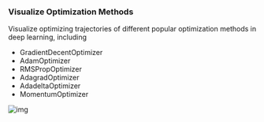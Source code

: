 ### Visualize Optimization Methods

Visualize optimizing trajectories of different popular optimization methods in deep learning, including

- GradientDecentOptimizer
- AdamOptimizer
- RMSPropOptimizer
- AdagradOptimizer
- AdadeltaOptimizer
- MomentumOptimizer

![img](https://raw.githubusercontent.com/borgwang/toys/master/visualize_optimization_methods/optimization_methods.gif)



